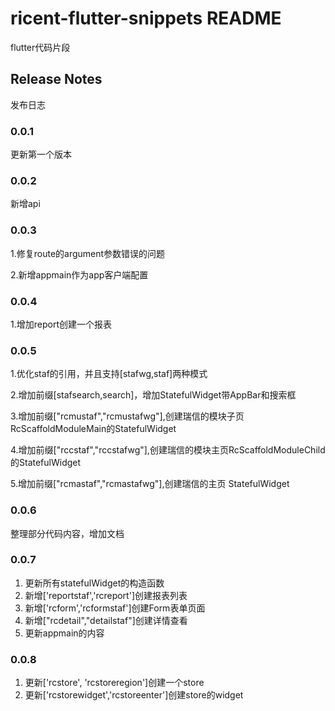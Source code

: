 # ricent-flutter-snippets README

flutter代码片段

## Release Notes

发布日志

### 0.0.1

更新第一个版本

### 0.0.2

新增api

### 0.0.3
1.修复route的argument参数错误的问题

2.新增appmain作为app客户端配置

### 0.0.4
1.增加report创建一个报表

### 0.0.5
1.优化staf的引用，并且支持[stafwg,staf]两种模式

2.增加前缀[stafsearch,search]，增加StatefulWidget带AppBar和搜索框

3.增加前缀["rcmustaf","rcmustafwg"],创建瑞信的模块子页RcScaffoldModuleMain的StatefulWidget

4.增加前缀["rccstaf","rccstafwg"],创建瑞信的模块主页RcScaffoldModuleChild的StatefulWidget

5.增加前缀["rcmastaf","rcmastafwg"],创建瑞信的主页 StatefulWidget

### 0.0.6
整理部分代码内容，增加文档

### 0.0.7
1. 更新所有statefulWidget的构造函数
2. 新增['reportstaf','rcreport']创建报表列表
3. 新增['rcform','rcformstaf']创建Form表单页面
4. 新增["rcdetail","detailstaf"]创建详情查看
5. 更新appmain的内容

### 0.0.8
1. 更新['rcstore', 'rcstoreregion']创建一个store
2. 更新['rcstorewidget','rcstoreenter']创建store的widget